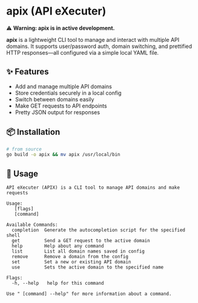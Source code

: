 # apix (API eXecuter)

⚠️ **Warning: apix is in active development.**

**apix** is a lightweight CLI tool to manage and interact with multiple API domains. It supports user/password auth, domain switching, and prettified HTTP responses—all configured via a simple local YAML file.

## ✨ Features

- Add and manage multiple API domains
- Store credentials securely in a local config
- Switch between domains easily
- Make GET requests to API endpoints
- Pretty JSON output for responses

## 📦 Installation

```sh
# from source
go build -o apix && mv apix /usr/local/bin
```

## 🚀 Usage

```
API eXecuter (APIX) is a CLI tool to manage API domains and make requests

Usage:
   [flags]
   [command]

Available Commands:
  completion  Generate the autocompletion script for the specified shell
  get         Send a GET request to the active domain
  help        Help about any command
  list        List all domain names saved in config
  remove      Remove a domain from the config
  set         Set a new or existing API domain
  use         Sets the active domain to the specified name

Flags:
  -h, --help   help for this command

Use " [command] --help" for more information about a command.
```
